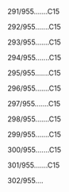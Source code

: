 291/955.......C15 


292/955.......C15 


293/955.......C15 


294/955.......C15 


295/955.......C15 


296/955.......C15 


297/955.......C15 


298/955.......C15 


299/955.......C15 


300/955.......C15 


301/955.......C15 


302/955.... 

